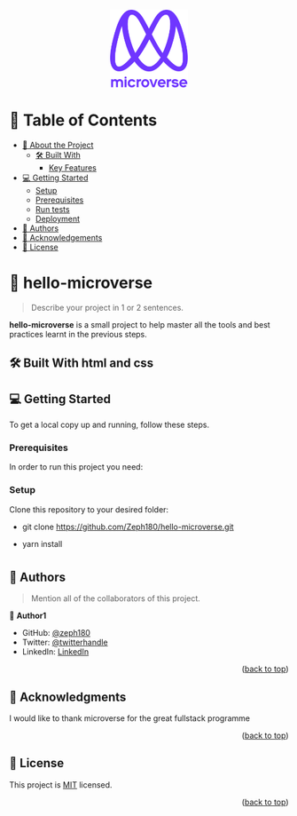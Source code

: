 <a name="readme-top"></a>

<!--
HOW TO USE:
This is an example of how you may give instructions on setting up your project locally.

Modify this file to match your project and remove sections that don't apply.

REQUIRED SECTIONS:
- Table of Contents
- About the Project
  - Built With
  - Live Demo
- Getting Started
- Authors
- Future Features
- Contributing
- Show your support
- Acknowledgements
- License

After you're finished please remove all the comments and instructions!
-->

<div align="center">

  <img src="murple_logo.png" alt="logo" width="140"  height="auto" />
  <br/>

 

</div>

<!-- TABLE OF CONTENTS -->

# 📗 Table of Contents

- [📖 About the Project](#about-project)
  - [🛠 Built With](#built-with)
    - [Key Features](#key-features)
- [💻 Getting Started](#getting-started)
  - [Setup](#setup)
  - [Prerequisites](#prerequisites)
  - [Run tests](#run-tests)
  - [Deployment](#triangular_flag_on_post-deployment)
- [👥 Authors](#authors)
- [🙏 Acknowledgements](#acknowledgements)
- [📝 License](#license)

<!-- PROJECT DESCRIPTION -->

# 📖 hello-microverse <a name="about-project"></a>

> Describe your project in 1 or 2 sentences.

**hello-microverse** is a small project to help master all the tools and best practices learnt in the previous steps.

## 🛠 Built With <a name="">html and css</a>

<!-- GETTING STARTED -->

## 💻 Getting Started <a name="getting-started"></a>

>

To get a local copy up and running, follow these steps.

### Prerequisites

In order to run this project you need:
### Setup

Clone this repository to your desired folder:

- git clone https://github.com/Zeph180/hello-microverse.git

- yarn install
#
<!-- AUTHORS -->

## 👥 Authors <a name="name"></a>

> Mention all of the collaborators of this project.

👤 **Author1**

- GitHub: [@zeph180](https://github.com/zeph180)
- Twitter: [@twitterhandle](https://twitter.com/richards_zeph)
- LinkedIn: [LinkedIn](https://linkedin.com/in/kigozi-joseph-suubi-19073a198)


<p align="right">(<a href="#readme-top">back to top</a>)</p>

<!-- ACKNOWLEDGEMENTS -->

## 🙏 Acknowledgments <a name="acknowledgements"></a>

>

I would like to thank microverse for the great fullstack programme

<p align="right">(<a href="#readme-top">back to top</a>)</p>


## 📝 License <a name="license"></a>

This project is [MIT](./LICENSE) licensed.

<p align="right">(<a href="#readme-top">back to top</a>)</p>
